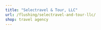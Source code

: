 ```yaml
---
title: "Selectravel & Tour, LLC"
url: /flushing/selectravel-and-tour-llc/
shop: travel agency
---
```

